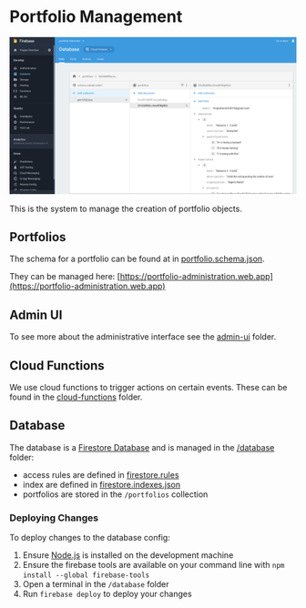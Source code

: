 # Portfolio Management

![preview](/_meta/assets/database_20-05-19.png)

This is the system to manage the creation of portfolio objects.

## Portfolios
The schema for a portfolio can be found at in [portfolio.schema.json](/portfolio-management/portfolio.schema.json).

They can be managed here: [https://portfolio-administration.web.app](https://portfolio-administration.web.app)

## Admin UI
To see more about the administrative interface see the [admin-ui](/portfolio-management/admin-ui) folder.

## Cloud Functions
We use cloud functions to trigger actions on certain events. These can be found in the [cloud-functions](/portfolio-management/cloud-functions) folder.

## Database
The database is a [Firestore Database](https://firebase.google.com/docs/firestore) and is managed in the [/database](/portfolio-management/database/) folder:
- access rules are defined in [firestore.rules](/portfolio-management/database/firestore.rules)
- index are defined in [firestore.indexes.json](/portfolio-management/database/firestore.indexes.json)
- portfolios are stored in the `/portfolios` collection

### Deploying Changes
To deploy changes to the database config:
1. Ensure [Node.js](https://nodejs.org) is installed on the development machine
2. Ensure the firebase tools are available on your command line with `npm install --global firebase-tools`
3. Open a terminal in the `/database` folder
4. Run `firebase deploy` to deploy your changes

